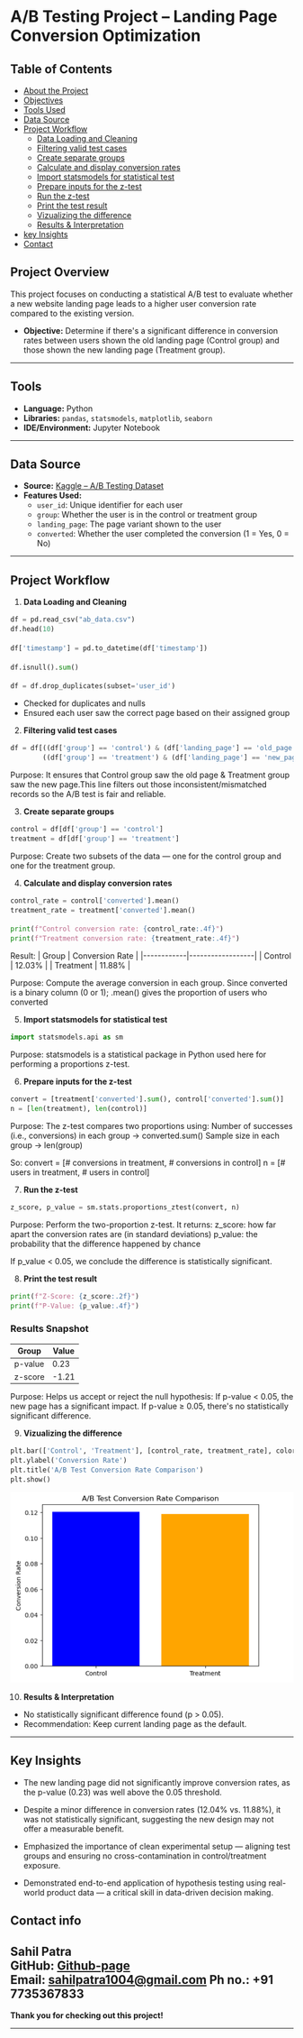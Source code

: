 #  A/B Testing Project – Landing Page Conversion Optimization


## Table of Contents
- [About the Project](#about-the-project)
- [Objectives](#Objectives)
- [Tools Used](#Tools)
- [Data Source](#data-source)
- [Project Workflow](#Project-Workflow)
  - [Data Loading and Cleaning](Data-Loading-and-cleaning)
  - [Filtering valid test cases](Filtering-valid-test-cases)
  - [Create separate groups](Create-separate-groups)
  - [Calculate and display conversion rates](Calculate-and-display-conversion-rates)
  - [Import statsmodels for statistical test](Import-statsmodels-for-statistical-test)
  - [Prepare inputs for the z-test](Prepare-inputs-for-the-z-test)
  - [Run the z-test](Run-the-z-test)
  - [Print the test result](Print-the-test-result)
  - [Vizualizing the difference](Vizualizing-the-difference)
  - [Results & Interpretation](Results-&-Interpretation)
- [key Insights](#Key-Insights)
- [Contact](#Contact)


##  Project Overview

This project focuses on conducting a statistical A/B test to evaluate whether a new website landing page leads to a higher user conversion rate compared to the existing version.
- **Objective:** Determine if there's a significant difference in conversion rates between users shown the old landing page (Control group) and those shown the new landing page (Treatment group).

---

##  Tools

- **Language:** Python
- **Libraries:** `pandas`, `statsmodels`, `matplotlib`, `seaborn`
- **IDE/Environment:** Jupyter Notebook
 
---

##  Data Source

- **Source:** [Kaggle – A/B Testing Dataset](https://www.kaggle.com/datasets/zhangluyuan/ab-testing)
- **Features Used:**
  - `user_id`: Unique identifier for each user
  - `group`: Whether the user is in the control or treatment group
  - `landing_page`: The page variant shown to the user
  - `converted`: Whether the user completed the conversion (1 = Yes, 0 = No)
 
---

##  Project Workflow

1. **Data Loading and Cleaning**
```python
df = pd.read_csv("ab_data.csv")
df.head(10)

df['timestamp'] = pd.to_datetime(df['timestamp'])

df.isnull().sum()

df = df.drop_duplicates(subset='user_id')
```
   - Checked for duplicates and nulls
   - Ensured each user saw the correct page based on their assigned group

2. **Filtering valid test cases**
```python
df = df[((df['group'] == 'control') & (df['landing_page'] == 'old_page')) |
        ((df['group'] == 'treatment') & (df['landing_page'] == 'new_page'))]
```
Purpose:
It ensures that Control group saw the old page & Treatment group saw the new page.This line filters out those inconsistent/mismatched records so the A/B test is fair and reliable.


3. **Create separate groups**
```python
control = df[df['group'] == 'control']
treatment = df[df['group'] == 'treatment']
```
Purpose:
Create two subsets of the data — one for the control group and one for the treatment group.

4. **Calculate and display conversion rates**
```python
control_rate = control['converted'].mean()
treatment_rate = treatment['converted'].mean()

print(f"Control conversion rate: {control_rate:.4f}")
print(f"Treatment conversion rate: {treatment_rate:.4f}")
```
Result:
| Group      | Conversion Rate |
|------------|------------------|
| Control    | 12.03%           |
| Treatment  | 11.88%           |

Purpose:
Compute the average conversion in each group. Since converted is a binary column (0 or 1); .mean() gives the proportion of users who converted

5. **Import statsmodels for statistical test**
```python
import statsmodels.api as sm
```
Purpose:
statsmodels is a statistical package in Python used here for performing a proportions z-test.

6. **Prepare inputs for the z-test**
```python
convert = [treatment['converted'].sum(), control['converted'].sum()]
n = [len(treatment), len(control)]
```
Purpose:
The z-test compares two proportions using:
Number of successes (i.e., conversions) in each group → converted.sum()
Sample size in each group → len(group)

So: convert = [# conversions in treatment, # conversions in control]
n = [# users in treatment, # users in control]

7. **Run the z-test**
```python
z_score, p_value = sm.stats.proportions_ztest(convert, n)
```
Purpose:
Perform the two-proportion z-test. It returns:
z_score: how far apart the conversion rates are (in standard deviations)
p_value: the probability that the difference happened by chance

If p_value < 0.05, we conclude the difference is statistically significant.

8. **Print the test result**
```python
print(f"Z-Score: {z_score:.2f}")
print(f"P-Value: {p_value:.4f}")
```
### Results Snapshot

| Group      | Value |
|------------|------------------|
| p-value    | 0.23             |
| z-score    | -1.21            |

Purpose:
Helps us accept or reject the null hypothesis:
If p-value < 0.05, the new page has a significant impact.
If p-value ≥ 0.05, there's no statistically significant difference.

9. **Vizualizing the difference**
```python
plt.bar(['Control', 'Treatment'], [control_rate, treatment_rate], color=['blue', 'orange'])
plt.ylabel('Conversion Rate')
plt.title('A/B Test Conversion Rate Comparison')
plt.show()
```
![Visual](assets/Screenshot/Com_Res.png)

10. **Results & Interpretation**
   - No statistically significant difference found (p > 0.05).
   - Recommendation: Keep current landing page as the default.
     
---

## **Key Insights**

- The new landing page did not significantly improve conversion rates, as the p-value (0.23) was well above the 0.05 threshold.

- Despite a minor difference in conversion rates (12.04% vs. 11.88%), it was not statistically significant, suggesting the new design may not offer a measurable benefit.

- Emphasized the importance of clean experimental setup — aligning test groups and ensuring no cross-contamination in control/treatment exposure.

- Demonstrated end-to-end application of hypothesis testing using real-world product data — a critical skill in data-driven decision making.

## **Contact info**
**Sahil Patra**  
GitHub: [Github-page](https://github.com/Sahil-Patra)  
Email: sahilpatra1004@gmail.com
Ph no.: +91 7735367833
---

**Thank you for checking out this project!** 


---
